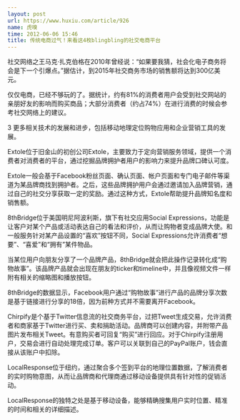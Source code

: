 ```yaml
---
layout: post
url: https://www.huxiu.com/article/926
name: 虎嗅
time: 2012-06-06 15:46
title: 传统电商过气！来看这4枚blingbling的社交电商平台
---
```

社交网络之王马克·扎克伯格在2010年曾经说：“如果要我猜，社会化电子商务将会是下一个引爆点。”据估计，到2015年社交商务市场的销售额将达到300亿美元。

仅仅电商，已经不够玩的了。据统计，约有81%的消费者用户会受到社交网站的亲朋好友的影响而购买商品；大部分消费者（约占74%）在进行消费的时候会参考社交网络上的建议。

3 更多相关技术的发展和进步，包括移动地理定位购物应用和企业营销工具的发展。

Extole位于旧金山的初创公司Extole，主要致力于定向营销服务领域，提供一个消费者对消费者的平台，通过挖掘品牌拥护者用户的影响力来提升品牌口碑认可度。

Extole一般会基于Facebook粉丝页面、确认页面、帐户页面和专门电子邮件等渠道为某品牌商找到拥护者。之后，这些品牌拥护用户会通过邀请加入品牌营销，通过自己的社交分享获取一定的奖励。通过这种方式，Extole帮助提升品牌知名度和销售额。

8thBridge位于美国明尼阿波利斯，旗下有社交应用Social Expressions，功能是让客户对某个产品或活动表达自己的看法和评价，从而让购物者变成品牌大使。和一般服务针对某产品设置的“喜欢”按钮不同，Social Expressions允许消费者“想要”、“喜爱”和“拥有”某件物品。

当某位用户向朋友分享了一个品牌产品，8thBridge就会把此操作记录转化成“购物故事”。该品牌产品就会出现在朋友的ticker和timeline中，并且像视频文件一样附有相关的缩略图和播放按钮。

8thBridge的数据显示，Facebook用户通过“购物故事”进行产品的品牌分享次数是基于链接进行分享的18倍，因为前种方式并不需要离开Facebook。

Chirpify是个基于Twitter信息流的社交商务平台，过把Tweet生成交易，允许消费者和商家基于Twitter进行买、卖和捐助活动。品牌商可以创建内容，并附带产品图片发布相关Tweet。有意购买者可回复“购买”进行回应。对于Chirpify注册用户，交易会进行自动处理完成订单。客户可以关联到自己的PayPal账户，钱会直接从该账户中扣除。

LocalResponse位于纽约，通过聚合多个签到平台的地理位置数据，了解消费者的实时购物意图，从而让品牌商和代理商通过移动设备提供具有针对性的促销活动。

LocalResponse的独特之处是基于移动设备，能够精确搜集用户实时位置、精准的时间和相关的详细描述。

